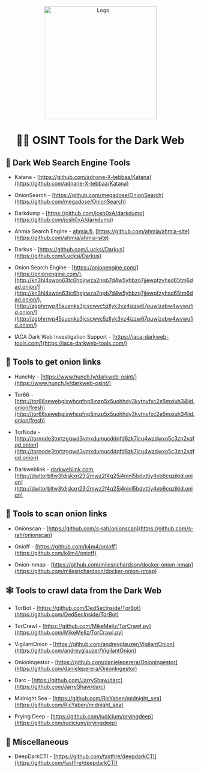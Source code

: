 <div align="center">
  <img src="img.png" alt="Logo" width="300">
  <h1>🕵️‍♂️ OSINT Tools for the Dark Web</h1>
</div>


## 🔎 Dark Web Search Engine Tools

* Katana - [https://github.com/adnane-X-tebbaa/Katana](https://github.com/adnane-X-tebbaa/Katana)

* OnionSearch - [https://github.com/megadose/OnionSearch](https://github.com/megadose/OnionSearch)

* Darkdump - [https://github.com/josh0xA/darkdump](https://github.com/josh0xA/darkdump)

* Ahmia Search Engine - [ahmia.fi](http://ahmia.fi/), [https://github.com/ahmia/ahmia-site](https://github.com/ahmia/ahmia-site)

* Darkus - [https://github.com/Lucksi/Darkus](https://github.com/Lucksi/Darkus)

* Onion Search Engine - [https://onionengine.com/](https://onionengine.com/), [http://kn3hl4xwon63tc6hpjrwza2npb7d4w5yhbzq7jjewpfzyhsd65tm6dad.onion/](http://kn3hl4xwon63tc6hpjrwza2npb7d4w5yhbzq7jjewpfzyhsd65tm6dad.onion/), [http://zgphrnyp45suenks3jcscwvc5zllyk3vz4izzw67puwlzabw4wvwufid.onion/](http://zgphrnyp45suenks3jcscwvc5zllyk3vz4izzw67puwlzabw4wvwufid.onion/)

* IACA Dark Web Investigation Support  - [https://iaca-darkweb-tools.com/](https://iaca-darkweb-tools.com/)


## 🧅 Tools to get onion links

* Hunchly - [https://www.hunch.ly/darkweb-osint/](https://www.hunch.ly/darkweb-osint/)

* Tor66 - [http://tor66sewebgixwhcqfnp5inzp5x5uohhdy3kvtnyfxc2e5mxiuh34iid.onion/fresh](http://tor66sewebgixwhcqfnp5inzp5x5uohhdy3kvtnyfxc2e5mxiuh34iid.onion/fresh)

* TorNode - [http://tornode3tnrtzgqwd3vmxdumucddqfd6zk7icu4wzdwxo5c3zn2xqfqd.onion](http://tornode3tnrtzgqwd3vmxdumucddqfd6zk7icu4wzdwxo5c3zn2xqfqd.onion)

* Darkweblink - [darkweblink.com](https://darkweblink.com), [http://dwltorbltw3tdjskxn23j2mwz2f4q25j4ninl5bdvttiy4xb6cqzikid.onion](http://dwltorbltw3tdjskxn23j2mwz2f4q25j4ninl5bdvttiy4xb6cqzikid.onion)


## 🔬 Tools to scan onion links

* Onionscan - [https://github.com/s-rah/onionscan](https://github.com/s-rah/onionscan)

* Onioff - [https://github.com/k4m4/onioff](https://github.com/k4m4/onioff)

* Onion-nmap - [https://github.com/milesrichardson/docker-onion-nmap](https://github.com/milesrichardson/docker-onion-nmap)


## 🕸️ Tools to crawl data from the Dark Web

* TorBot - [https://github.com/DedSecInside/TorBot](https://github.com/DedSecInside/TorBot)

* TorCrawl - [https://github.com/MikeMeliz/TorCrawl.py](https://github.com/MikeMeliz/TorCrawl.py)

* VigilantOnion - [https://github.com/andreyglauzer/VigilantOnion](https://github.com/andreyglauzer/VigilantOnion)

* OnionIngestor - [https://github.com/danieleperera/OnionIngestor](https://github.com/danieleperera/OnionIngestor)

* Darc - [https://github.com/JarryShaw/darc](https://github.com/JarryShaw/darc)

* Midnight Sea - [https://github.com/RicYaben/midnight_sea](https://github.com/RicYaben/midnight_sea)

* Prying Deep - [https://github.com/iudicium/pryingdeep](https://github.com/iudicium/pryingdeep)

## 🧿 Miscellaneous

* DeepDarkCTI - [https://github.com/fastfire/deepdarkCTI](https://github.com/fastfire/deepdarkCTI)
